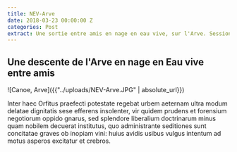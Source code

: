 ```yaml
---
title: NEV-Arve
date: 2018-03-23 00:00:00 Z
categories: Post
extract: Une sortie entre amis en nage en eau vive, sur l'Arve. Session Surf en rivière.
---
```


<h2>Une descente de l'Arve en nage en Eau vive entre amis</h2>

![Canoe, Arve]({{"../uploads/NEV-Arve.JPG" | absolute_url}})
<br>

<p>Inter haec Orfitus praefecti potestate regebat urbem aeternam ultra modum delatae dignitatis sese efferens insolenter, vir quidem prudens et forensium negotiorum oppido gnarus, sed splendore liberalium doctrinarum minus quam nobilem decuerat institutus, quo administrante seditiones sunt concitatae graves ob inopiam vini: huius avidis usibus vulgus intentum ad motus asperos excitatur et crebros.</p>